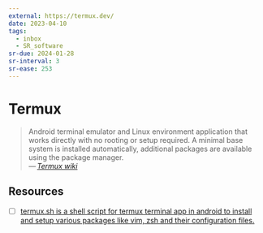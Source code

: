 ```yaml
---
external: https://termux.dev/
date: 2023-04-10
tags:
  - inbox
  - SR_software
sr-due: 2024-01-28
sr-interval: 3
sr-ease: 253
---
```


# Termux

> Android terminal emulator and Linux environment application that works
> directly with no rooting or setup required. A minimal base system is installed
> automatically, additional packages are available using the package manager.\
> — <cite>[Termux wiki](https://wiki.termux.com/wiki/Main_Page)</cite>

## Resources

- [ ] [termux.sh is a shell script for termux terminal app in android to install and setup various packages like vim, zsh and their configuration files.](https://github.com/sahilsehwag/android-termux-setup-script)


